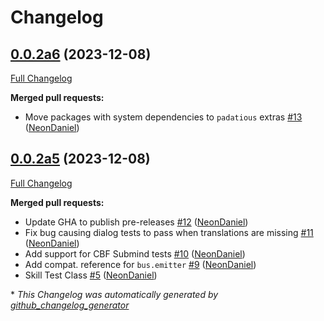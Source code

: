 # Changelog

## [0.0.2a6](https://github.com/NeonGeckoCom/neon-minerva/tree/0.0.2a6) (2023-12-08)

[Full Changelog](https://github.com/NeonGeckoCom/neon-minerva/compare/0.0.2a5...0.0.2a6)

**Merged pull requests:**

- Move packages with system dependencies to `padatious` extras [\#13](https://github.com/NeonGeckoCom/neon-minerva/pull/13) ([NeonDaniel](https://github.com/NeonDaniel))

## [0.0.2a5](https://github.com/NeonGeckoCom/neon-minerva/tree/0.0.2a5) (2023-12-08)

[Full Changelog](https://github.com/NeonGeckoCom/neon-minerva/compare/0.0.1...0.0.2a5)

**Merged pull requests:**

- Update GHA to publish pre-releases [\#12](https://github.com/NeonGeckoCom/neon-minerva/pull/12) ([NeonDaniel](https://github.com/NeonDaniel))
- Fix bug causing dialog tests to pass when translations are missing [\#11](https://github.com/NeonGeckoCom/neon-minerva/pull/11) ([NeonDaniel](https://github.com/NeonDaniel))
- Add support for CBF Submind tests [\#10](https://github.com/NeonGeckoCom/neon-minerva/pull/10) ([NeonDaniel](https://github.com/NeonDaniel))
- Add compat. reference for `bus.emitter` [\#9](https://github.com/NeonGeckoCom/neon-minerva/pull/9) ([NeonDaniel](https://github.com/NeonDaniel))
- Skill Test Class [\#5](https://github.com/NeonGeckoCom/neon-minerva/pull/5) ([NeonDaniel](https://github.com/NeonDaniel))



\* *This Changelog was automatically generated by [github_changelog_generator](https://github.com/github-changelog-generator/github-changelog-generator)*
